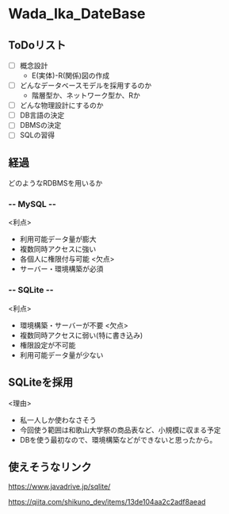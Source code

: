# Wada_Ika_DateBase
## ToDoリスト
- [ ] 概念設計
  - E(実体)-R(関係)図の作成
- [ ] どんなデータベースモデルを採用するのか
  - 階層型か、ネットワーク型か、Rか
- [ ] どんな物理設計にするのか
- [ ] DB言語の決定
- [ ] DBMSの決定
- [ ] SQLの習得

## 経過
どのようなRDBMSを用いるか  
### -- MySQL --  

<利点><br>
- 利用可能データ量が膨大
- 複数同時アクセスに強い
- 各個人に権限付与可能
<欠点><br>
- サーバー・環境構築が必須

### -- SQLite --  

<利点><br>
- 環境構築・サーバーが不要
<欠点><br>
- 複数同時アクセスに弱い(特に書き込み)
- 権限設定が不可能
- 利用可能データ量が少ない

## SQLiteを採用
<理由>
- 私一人しか使わなさそう
- 今回使う範囲は和歌山大学祭の商品表など、小規模に収まる予定
- DBを使う最初なので、環境構築などができないと思ったから。
## 使えそうなリンク  
https://www.javadrive.jp/sqlite/ <br>

https://qiita.com/shikuno_dev/items/13de104aa2c2adf8aead 